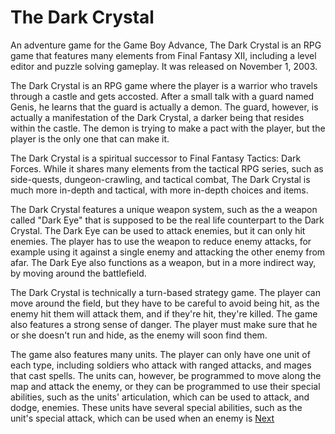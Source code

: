 # The Dark Crystal

An adventure game for the Game Boy Advance, The Dark Crystal is an RPG game that features many elements from Final Fantasy XII, including a level editor and puzzle solving gameplay. It was released on November 1, 2003.

The Dark Crystal is an RPG game where the player is a warrior who travels through a castle and gets accosted. After a small talk with a guard named Genis, he learns that the guard is actually a demon. The guard, however, is actually a manifestation of the Dark Crystal, a darker being that resides within the castle. The demon is trying to make a pact with the player, but the player is the only one that can make it.

The Dark Crystal is a spiritual successor to Final Fantasy Tactics: Dark Forces. While it shares many elements from the tactical RPG series, such as side-quests, dungeon-crawling, and tactical combat, The Dark Crystal is much more in-depth and tactical, with more in-depth choices and items.

The Dark Crystal features a unique weapon system, such as the a weapon called "Dark Eye" that is supposed to be the real life counterpart to the Dark Crystal. The Dark Eye can be used to attack enemies, but it can only hit enemies. The player has to use the weapon to reduce enemy attacks, for example using it against a single enemy and attacking the other enemy from afar. The Dark Eye also functions as a weapon, but in a more indirect way, by moving around the battlefield.

The Dark Crystal is technically a turn-based strategy game. The player can move around the field, but they have to be careful to avoid being hit, as the enemy hit them will attack them, and if they're hit, they're killed. The game also features a strong sense of danger. The player must make sure that he or she doesn't run and hide, as the enemy will soon find them.

The game also features many units. The player can only have one unit of each type, including soldiers who attack with ranged attacks, and mages that cast spells. The units can, however, be programmed to move along the map and attack the enemy, or they can be programmed to use their special abilities, such as the units' articulation, which can be used to attack, and dodge, enemies. These units have several special abilities, such as the unit's special attack, which can be used when an enemy is
[Next](284.md)